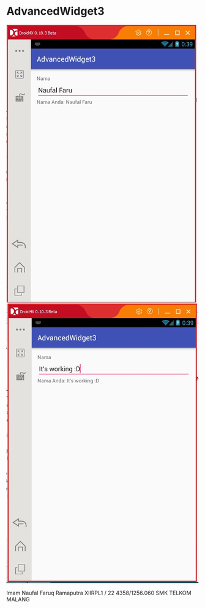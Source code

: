 # AdvancedWidget3
![GitHub](AdvancedWidget3-1.jpg)
![GitHub](AdvancedWidget3-2.jpg)

Imam Naufal Faruq Ramaputra
XIIRPL1 / 22
4358/1256.060
SMK TELKOM MALANG
